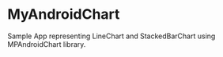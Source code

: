 # MyAndroidChart

Sample App representing LineChart and StackedBarChart using MPAndroidChart library.
